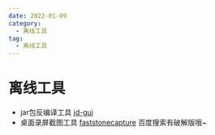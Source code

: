 ```yaml
---
date: 2022-01-09
category:
  - 离线工具
tag:
  - 离线工具
---
```


# 离线工具
- jar包反编译工具 [jd-gui](https://github.com/java-decompiler/jd-gui/releases)  
- 桌面录屏截图工具  [faststonecapture](https://www.faststonecapture.cn/download)    百度搜索有破解版哦~

 